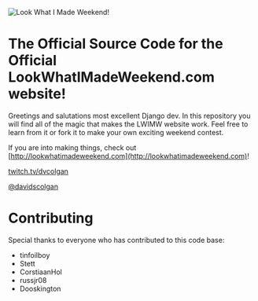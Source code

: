 ![Look What I Made Weekend!](https://github.com/dvcolgan/lookwhatimadeweekend/assets/98300/098e56d0-57fe-47fa-99c6-1819d5f96e50)

# The Official Source Code for the Official LookWhatIMadeWeekend.com website!

Greetings and salutations most excellent Django dev.  In this repository you will find all of the magic that makes the LWIMW website work.  Feel free to learn from it or fork it to make your own exciting weekend contest.

If you are into making things, check out [http://lookwhatimadeweekend.com](http://lookwhatimadeweekend.com)!

[twitch.tv/dvcolgan](http://twitch.tv/dvcolgan)

[@davidscolgan](https://twitter.com/davidscolgan)

# Contributing

Special thanks to everyone who has contributed to this code base:

* tinfoilboy
* Stett
* CorstiaanHol
* russjr08
* Dooskington
